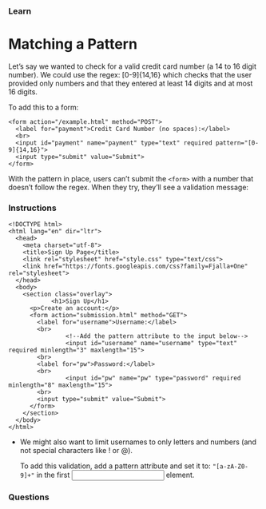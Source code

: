 ### Learn
# Matching a Pattern
Let’s say we wanted to check for a valid credit card number (a 14 to 16 digit number). We could use the regex: [0-9]{14,16} which checks that the user provided only numbers and that they entered at least 14 digits and at most 16 digits.

To add this to a form:
```
<form action="/example.html" method="POST">
  <label for="payment">Credit Card Number (no spaces):</label>
  <br>
  <input id="payment" name="payment" type="text" required pattern="[0-9]{14,16}">
  <input type="submit" value="Submit">
</form>

```

With the pattern in place, users can’t submit the `<form>` with a number that doesn’t follow the regex. When they try, they’ll see a validation message:



### Instructions
```
<!DOCTYPE html>
<html lang="en" dir="ltr">
  <head>
    <meta charset="utf-8">
    <title>Sign Up Page</title>
    <link rel="stylesheet" href="style.css" type="text/css">
    <link href="https://fonts.googleapis.com/css?family=Fjalla+One" rel="stylesheet">
  </head>
  <body>
    <section class="overlay">
			<h1>Sign Up</h1>
      <p>Create an account:</p>
      <form action="submission.html" method="GET">
        <label for="username">Username:</label>
        <br>
				<!--Add the pattern attribute to the input below-->
				<input id="username" name="username" type="text" required minlength="3" maxlength="15">
        <br>
        <label for="pw">Password:</label>
        <br>
				<input id="pw" name="pw" type="password" required minlength="8" maxlength="15">
        <br>
        <input type="submit" value="Submit">
      </form>
    </section>
  </body>
</html>

```

* We might also want to limit usernames to only letters and numbers (and not special characters like ! or @).

  To add this validation, add a pattern attribute and set it to: `"[a-zA-Z0-9]+"` in the first <input> element.
### Questions